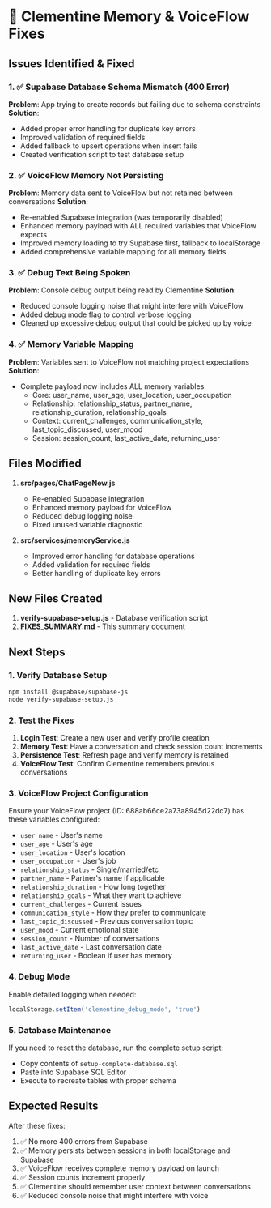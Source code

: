# 🔧 Clementine Memory & VoiceFlow Fixes

## Issues Identified & Fixed

### 1. ✅ Supabase Database Schema Mismatch (400 Error)
**Problem**: App trying to create records but failing due to schema constraints
**Solution**: 
- Added proper error handling for duplicate key errors
- Improved validation of required fields
- Added fallback to upsert operations when insert fails
- Created verification script to test database setup

### 2. ✅ VoiceFlow Memory Not Persisting
**Problem**: Memory data sent to VoiceFlow but not retained between conversations
**Solution**:
- Re-enabled Supabase integration (was temporarily disabled)
- Enhanced memory payload with ALL required variables that VoiceFlow expects
- Improved memory loading to try Supabase first, fallback to localStorage
- Added comprehensive variable mapping for all memory fields

### 3. ✅ Debug Text Being Spoken
**Problem**: Console debug output being read by Clementine
**Solution**:
- Reduced console logging noise that might interfere with VoiceFlow
- Added debug mode flag to control verbose logging
- Cleaned up excessive debug output that could be picked up by voice

### 4. ✅ Memory Variable Mapping
**Problem**: Variables sent to VoiceFlow not matching project expectations
**Solution**:
- Complete payload now includes ALL memory variables:
  - Core: user_name, user_age, user_location, user_occupation
  - Relationship: relationship_status, partner_name, relationship_duration, relationship_goals
  - Context: current_challenges, communication_style, last_topic_discussed, user_mood
  - Session: session_count, last_active_date, returning_user

## Files Modified

1. **src/pages/ChatPageNew.js**
   - Re-enabled Supabase integration
   - Enhanced memory payload for VoiceFlow
   - Reduced debug logging noise
   - Fixed unused variable diagnostic

2. **src/services/memoryService.js**
   - Improved error handling for database operations
   - Added validation for required fields
   - Better handling of duplicate key errors

## New Files Created

1. **verify-supabase-setup.js** - Database verification script
2. **FIXES_SUMMARY.md** - This summary document

## Next Steps

### 1. Verify Database Setup
```bash
npm install @supabase/supabase-js
node verify-supabase-setup.js
```

### 2. Test the Fixes
1. **Login Test**: Create a new user and verify profile creation
2. **Memory Test**: Have a conversation and check session count increments
3. **Persistence Test**: Refresh page and verify memory is retained
4. **VoiceFlow Test**: Confirm Clementine remembers previous conversations

### 3. VoiceFlow Project Configuration
Ensure your VoiceFlow project (ID: 688ab66ce2a73a8945d22dc7) has these variables configured:
- `user_name` - User's name
- `user_age` - User's age  
- `user_location` - User's location
- `user_occupation` - User's job
- `relationship_status` - Single/married/etc
- `partner_name` - Partner's name if applicable
- `relationship_duration` - How long together
- `relationship_goals` - What they want to achieve
- `current_challenges` - Current issues
- `communication_style` - How they prefer to communicate
- `last_topic_discussed` - Previous conversation topic
- `user_mood` - Current emotional state
- `session_count` - Number of conversations
- `last_active_date` - Last conversation date
- `returning_user` - Boolean if user has memory

### 4. Debug Mode
Enable detailed logging when needed:
```javascript
localStorage.setItem('clementine_debug_mode', 'true')
```

### 5. Database Maintenance
If you need to reset the database, run the complete setup script:
- Copy contents of `setup-complete-database.sql`
- Paste into Supabase SQL Editor
- Execute to recreate tables with proper schema

## Expected Results

After these fixes:
1. ✅ No more 400 errors from Supabase
2. ✅ Memory persists between sessions in both localStorage and Supabase
3. ✅ VoiceFlow receives complete memory payload on launch
4. ✅ Session counts increment properly
5. ✅ Clementine should remember user context between conversations
6. ✅ Reduced console noise that might interfere with voice